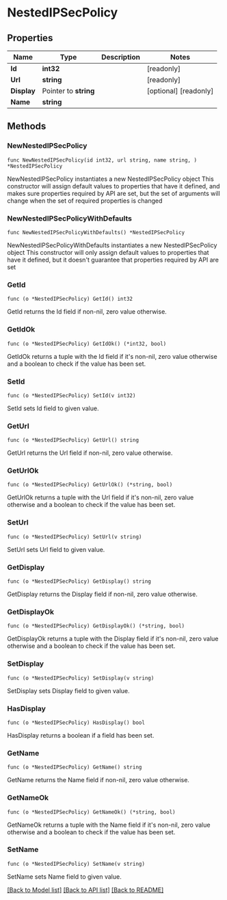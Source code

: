 # NestedIPSecPolicy

## Properties

Name | Type | Description | Notes
------------ | ------------- | ------------- | -------------
**Id** | **int32** |  | [readonly] 
**Url** | **string** |  | [readonly] 
**Display** | Pointer to **string** |  | [optional] [readonly] 
**Name** | **string** |  | 

## Methods

### NewNestedIPSecPolicy

`func NewNestedIPSecPolicy(id int32, url string, name string, ) *NestedIPSecPolicy`

NewNestedIPSecPolicy instantiates a new NestedIPSecPolicy object
This constructor will assign default values to properties that have it defined,
and makes sure properties required by API are set, but the set of arguments
will change when the set of required properties is changed

### NewNestedIPSecPolicyWithDefaults

`func NewNestedIPSecPolicyWithDefaults() *NestedIPSecPolicy`

NewNestedIPSecPolicyWithDefaults instantiates a new NestedIPSecPolicy object
This constructor will only assign default values to properties that have it defined,
but it doesn't guarantee that properties required by API are set

### GetId

`func (o *NestedIPSecPolicy) GetId() int32`

GetId returns the Id field if non-nil, zero value otherwise.

### GetIdOk

`func (o *NestedIPSecPolicy) GetIdOk() (*int32, bool)`

GetIdOk returns a tuple with the Id field if it's non-nil, zero value otherwise
and a boolean to check if the value has been set.

### SetId

`func (o *NestedIPSecPolicy) SetId(v int32)`

SetId sets Id field to given value.


### GetUrl

`func (o *NestedIPSecPolicy) GetUrl() string`

GetUrl returns the Url field if non-nil, zero value otherwise.

### GetUrlOk

`func (o *NestedIPSecPolicy) GetUrlOk() (*string, bool)`

GetUrlOk returns a tuple with the Url field if it's non-nil, zero value otherwise
and a boolean to check if the value has been set.

### SetUrl

`func (o *NestedIPSecPolicy) SetUrl(v string)`

SetUrl sets Url field to given value.


### GetDisplay

`func (o *NestedIPSecPolicy) GetDisplay() string`

GetDisplay returns the Display field if non-nil, zero value otherwise.

### GetDisplayOk

`func (o *NestedIPSecPolicy) GetDisplayOk() (*string, bool)`

GetDisplayOk returns a tuple with the Display field if it's non-nil, zero value otherwise
and a boolean to check if the value has been set.

### SetDisplay

`func (o *NestedIPSecPolicy) SetDisplay(v string)`

SetDisplay sets Display field to given value.

### HasDisplay

`func (o *NestedIPSecPolicy) HasDisplay() bool`

HasDisplay returns a boolean if a field has been set.

### GetName

`func (o *NestedIPSecPolicy) GetName() string`

GetName returns the Name field if non-nil, zero value otherwise.

### GetNameOk

`func (o *NestedIPSecPolicy) GetNameOk() (*string, bool)`

GetNameOk returns a tuple with the Name field if it's non-nil, zero value otherwise
and a boolean to check if the value has been set.

### SetName

`func (o *NestedIPSecPolicy) SetName(v string)`

SetName sets Name field to given value.



[[Back to Model list]](../README.md#documentation-for-models) [[Back to API list]](../README.md#documentation-for-api-endpoints) [[Back to README]](../README.md)


